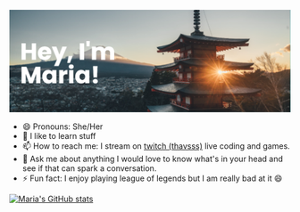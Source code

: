 [![MasterHead](banner.png)](https://github.com/milg15)

- 😄 Pronouns: She/Her 
- 🌱 I like to learn stuff 
- 📫 How to reach me: I stream on [twitch (thavsss)](https://www.twitch.tv/thavsss) live coding and games.
- 💬 Ask me about anything I would love to know what's in your head and see if that can spark a conversation.
- ⚡ Fun fact: I enjoy playing league of legends but I am really bad at it 😄

[![Maria's GitHub stats](https://github-readme-stats.vercel.app/api?username=milg15&show_icons=true&theme=dracula&hide=stars)](https://github.com/milg15/github-readme-stats)
